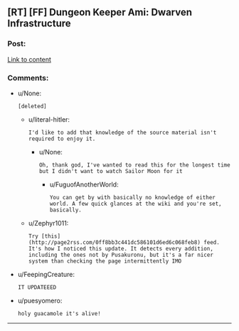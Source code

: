 ## [RT] [FF] Dungeon Keeper Ami: Dwarven Infrastructure

### Post:

[Link to content](http://addventure.bast-enterprises.de/263814.html)

### Comments:

- u/None:
  ```
  [deleted]
  ```

  - u/literal-hitler:
    ```
    I'd like to add that knowledge of the source material isn't required to enjoy it.
    ```

    - u/None:
      ```
      Oh, thank god, I've wanted to read this for the longest time but I didn't want to watch Sailor Moon for it
      ```

      - u/FuguofAnotherWorld:
        ```
        You can get by with basically no knowledge of either world. A few quick glances at the wiki and you're set, basically.
        ```

  - u/Zephyr1011:
    ```
    Try [this](http://page2rss.com/0ff8bb3c441dc586101d6ed6c068feb8) feed. It's how I noticed this update. It detects every addition, including the ones not by Pusakuronu, but it's a far nicer system than checking the page intermittently IMO
    ```

- u/FeepingCreature:
  ```
  IT UPDATEEED
  ```

- u/puesyomero:
  ```
  holy guacamole it's alive!
  ```

---

